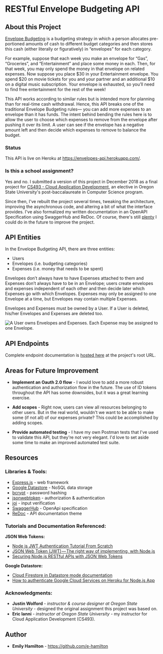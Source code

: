 # RESTful Envelope Budgeting API

## About this Project

[Envelope Budgeting](https://www.moneycrashers.com/envelope-budgeting-system/) is a budgeting strategy in which a person allocates pre-portioned amounts of cash to different budget categories and then stores this cash (either literally or figuratively) in “envelopes” for each category.

For example, suppose that each week you make an envelope for “Gas”, “Groceries”, and “Entertainment” and place some money in each. Then, for that week, you may only spend the money in that envelope on related expenses. Now suppose you place $30 in your Entertainment envelope. You spend $20 on movie tickets for you and your partner and an additional $10 on a digital music subscription. Your envelope is exhausted, so you’ll need to find free entertainment for the rest of the week!

This API works according to similar rules but is intended more for planning than for real-time cash withdrawal. Hence, this API breaks one of the traditional Envelope Budgeting rules— you can add more expenses to an envelope than it has funds. The intent behind bending the rules here is to allow the user to choose which expenses to remove from the envelope after pushing it over its limit. A user can see if the envelope has a negative amount left and then decide which expenses to remove to balance the budget.

### Status

This API is live on Heroku at https://envelopes-api.herokuapp.com/.


### Is this a school assignment?

Yes and no. I submitted a version of this project in December 2018 as a final project for [CS493 - Cloud Application Development](https://ecampus.oregonstate.edu/soc/ecatalog/ecoursedetail.htm?subject=CS&coursenumber=493&termcode=all), an elective in Oregon State University's post-baccalaureate in Computer Science program.

Since then, I've rebuilt the project several times, tweaking the architecture, improving the asynchronous code, and altering a bit of what the interface provides. I've also formalized my written documentation in an OpenAPI Specification using SwaggerHub and ReDoc. Of course, there's still [plenty](#areas-for-future-improvement) I could do in the future to improve the project.

<!----------------------------------------------------------------------------->
## API Entities

In the Envelope Budgeting API, there are three entities: 
* Users
* Envelopes (i.e. budgeting categories)
* Expenses (i.e. money that needs to be spent)

Envelopes don’t always have to have Expenses attached to them and Expenses don’t always have to be in an Envelope; users create envelopes and expenses independent of each other and then decide later which Expenses go with which Envelopes. Expenses may only be assigned to one Envelope at a time, but Envelopes may contain multiple Expenses.

Envelopes and Expenses must be owned by a User. If a User is deleted, his/her Envelopes and Expenses are deleted too.

![A User owns Envelopes and Expenses. Each Expense may be assigned to one Envelope.](https://i.imgur.com/IyTXkDQ.png)

<!----------------------------------------------------------------------------->

## API Endpoints

Complete endpoint documentation is [hosted here](https://envelopes-api.herokuapp.com/) at the project's root URL.

<!----------------------------------------------------------------------------->

## Areas for Future Improvement

* **Implement an Oauth 2.0 flow** - I would love to add a more robust authentication and authorization flow in the future. The use of ID tokens throughout the API has some downsides, but it was a great learning exercise.

* **Add scopes** - Right now, users can view all resources belonging to other users. But in the real world, wouldn't we want to be able to make some (if not all) of our expenses private? This could be accomplished by adding scopes.

* **Provide automated testing** - I have my own Postman tests that I've used to validate this API, but they're not very elegant. I'd love to set aside some time to make an improved automated test suite.

<!----------------------------------------------------------------------------->

## Resources

### Libraries & Tools:
* [Express.js](http://expressjs.com/) - web framework
* [Google Datastore](https://cloud.google.com/datastore/docs/) - NoSQL data storage
* [bcrypt](https://www.npmjs.com/package/bcrypt) - password hashing
* [jsonwebtoken](https://www.npmjs.com/package/jsonwebtoken) - authorization & authentication
* [joi](https://www.npmjs.com/package/joi) - input verification
* [SwaggerHub](https://swagger.io/tools/swaggerhub/) - OpenApi specification
* [ReDoc](https://github.com/Rebilly/ReDoc) - API documentation theme

### Tutorials and Documentation Referenced:
**JSON Web Tokens:**
* [Node js JWT Authentication Tutorial From Scratch](https://appdividend.com/2018/02/07/node-js-jwt-authentication-tutorial-scratch/#Step_2_Configure_theNode_Server)
* [JSON Web Token (JWT) — The right way of implementing, with Node.js](https://medium.com/@siddharthac6/json-web-token-jwt-the-right-way-of-implementing-with-node-js-65b8915d550e)
* [Securing Node.js RESTful APIs with JSON Web Tokens](https://medium.freecodecamp.org/securing-node-js-restful-apis-with-json-web-tokens-9f811a92bb52)

**Google Datastore:**
* [Cloud Firestore in Datastore mode documentation](https://cloud.google.com/datastore/docs/)
* [How to authenticate Google Cloud Services on Heroku for Node.js App](https://medium.com/@naz_islam/how-to-authenticate-google-cloud-services-on-heroku-for-node-js-app-dda9f4eda798)

### Acknowledgments:
* **Justin Wolford** - *instructor & course designer at Oregon State University* - designed the original assignment this project was based on.
* **Eric Ianni** - *instructor at Oregon State University* - my instructor for Cloud Application Development (CS493).

<!----------------------------------------------------------------------------->

## Author
* **Emily Hamilton** - https://github.com/e-hamilton
